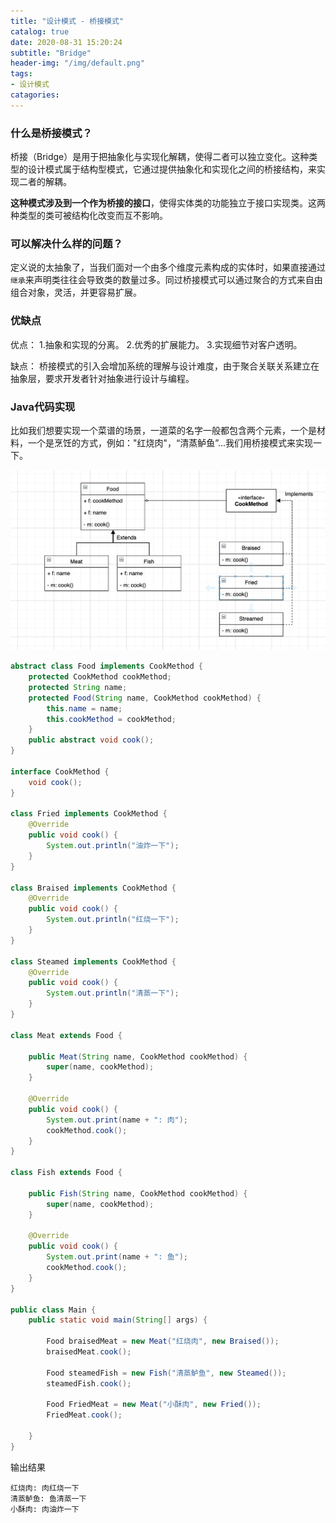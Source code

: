 ```yaml
---
title: "设计模式 - 桥接模式"
catalog: true
date: 2020-08-31 15:20:24
subtitle: "Bridge"
header-img: "/img/default.png"
tags:
- 设计模式
catagories:
---
```


### 什么是桥接模式？
桥接（Bridge）是用于把抽象化与实现化解耦，使得二者可以独立变化。这种类型的设计模式属于结构型模式，它通过提供抽象化和实现化之间的桥接结构，来实现二者的解耦。

**这种模式涉及到一个作为桥接的接口**，使得实体类的功能独立于接口实现类。这两种类型的类可被结构化改变而互不影响。

### 可以解决什么样的问题？
定义说的太抽象了，当我们面对一个由多个维度元素构成的实体时，如果直接通过`继承`来声明类往往会导致类的数量过多。同过桥接模式可以通过聚合的方式来自由组合对象，灵活，并更容易扩展。

### 优缺点
优点：
1.抽象和实现的分离。 
2.优秀的扩展能力。 
3.实现细节对客户透明。

缺点：
桥接模式的引入会增加系统的理解与设计难度，由于聚合关联关系建立在抽象层，要求开发者针对抽象进行设计与编程。

### Java代码实现
比如我们想要实现一个菜谱的场景，一道菜的名字一般都包含两个元素，一个是材料，一个是烹饪的方式，例如："红烧肉"，“清蒸鲈鱼”...我们用桥接模式来实现一下。

![bridge](/img/bridge.png)
```java
abstract class Food implements CookMethod {
    protected CookMethod cookMethod;
    protected String name;
    protected Food(String name, CookMethod cookMethod) {
        this.name = name;
        this.cookMethod = cookMethod;
    }
    public abstract void cook();
}

interface CookMethod {
    void cook();
}

class Fried implements CookMethod {
    @Override
    public void cook() {
        System.out.println("油炸一下");
    }
}

class Braised implements CookMethod {
    @Override
    public void cook() {
        System.out.println("红烧一下");
    }
}

class Steamed implements CookMethod {
    @Override
    public void cook() {
        System.out.println("清蒸一下");
    }
}

class Meat extends Food {

    public Meat(String name, CookMethod cookMethod) {
        super(name, cookMethod);
    }

    @Override
    public void cook() {
        System.out.print(name + ": 肉");
        cookMethod.cook();
    }
}

class Fish extends Food {

    public Fish(String name, CookMethod cookMethod) {
        super(name, cookMethod);
    }

    @Override
    public void cook() {
        System.out.print(name + ": 鱼");
        cookMethod.cook();
    }
}

public class Main {
    public static void main(String[] args) {

        Food braisedMeat = new Meat("红烧肉", new Braised());
        braisedMeat.cook();

        Food steamedFish = new Fish("清蒸鲈鱼", new Steamed());
        steamedFish.cook();

        Food FriedMeat = new Meat("小酥肉", new Fried());
        FriedMeat.cook();

    }
}
```

输出结果
```shell
红烧肉: 肉红烧一下
清蒸鲈鱼: 鱼清蒸一下
小酥肉: 肉油炸一下
```